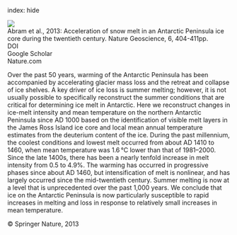 index: hide

<div class="Citation">
    <div class="Citation-thumb CitationThumb-linked"  data-href="https://doi.org/10.1038/ngeo1787">
      <img src="https://static.claimspace.cloud/climate-study-static/refs/thumbs/5/Abram_et_al_2013-thumb.png" />
    </div>

  <div class="Citation-body">
    <div class="Citation-text">Abram et al., 2013: Acceleration of snow melt in an Antarctic Peninsula ice core during the twentieth century. <span class="Article-journal">Nature Geoscience, </span><span class="Article-volume">6, </span>404-411pp.</div>
    <div class="Citation-links">
      <div class="CitationLink" data-href="https://doi.org/10.1038/ngeo1787">
        <div class="CitationLink-icon CitationLink-Doi"></div>
        <div class="CitationLink-text">DOI</div>
      </div>
      <div class="CitationLink" data-href="https://scholar.google.com/scholar?q=10.1038/ngeo1787">
        <div class="CitationLink-icon CitationLink-Scholar"></div>
        <div class="CitationLink-text">Google Scholar</div>
      </div>
      <div class="CitationLink" data-href="http://www.nature.com/ngeo/journal/v6/n5/abs/ngeo1787.html#supplementary-information">
        <div class="CitationLink-icon CitationLink-Publisher"></div>
        <div class="CitationLink-text">Nature.com</div>
      </div>
    </div>
  </div>
</div>

Over the past 50 years, warming of the Antarctic Peninsula has been accompanied by accelerating glacier mass loss and the retreat and collapse of ice shelves. A key driver of ice loss is summer melting; however, it is not usually possible to specifically reconstruct the summer conditions that are critical for determining ice melt in Antarctic. Here we reconstruct changes in ice-melt intensity and mean temperature on the northern Antarctic Peninsula since AD 1000 based on the identification of visible melt layers in the James Ross Island ice core and local mean annual temperature estimates from the deuterium content of the ice. During the past millennium, the coolest conditions and lowest melt occurred from about AD 1410 to 1460, when mean temperature was 1.6 °C lower than that of 1981–2000. Since the late 1400s, there has been a nearly tenfold increase in melt intensity from 0.5 to 4.9%. The warming has occurred in progressive phases since about AD 1460, but intensification of melt is nonlinear, and has largely occurred since the mid-twentieth century. Summer melting is now at a level that is unprecedented over the past 1,000 years. We conclude that ice on the Antarctic Peninsula is now particularly susceptible to rapid increases in melting and loss in response to relatively small increases in mean temperature.

<div class="Citation-copy">
&copy; Springer Nature, 2013
</div>